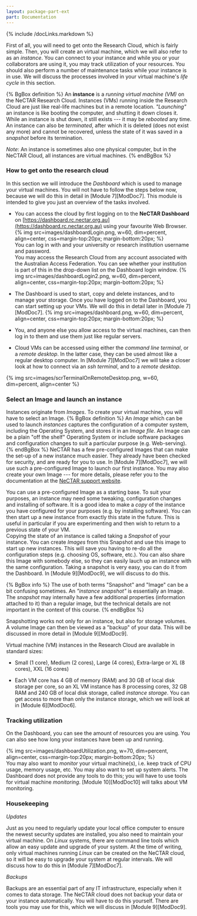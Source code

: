 ```yaml
---
layout: package-part-ext
part: Documentation
---
```


{% include /docLinks.markdown %}

First of all, you will need to get onto the Research Cloud, which is fairly simple. Then, you will create an virtual machine, which we will also refer to as an *instance*. You can connect to your instance and while you or your collaborators are using it, you may track utilization of your resources. You should also perform a number of maintenance tasks while your instance is in use. We will discuss the processes involved in your virtual machine's *life cycle* in this section.

{% BgBox definition %}
An **instance** is a *running virtual machine (VM)* on the NeCTAR Research Cloud. Instances (VMs) running inside the Research Cloud are just like real-life machines but in a remote location. *"Launching"* an instance is like booting the computer, and shutting it down closes it. While an instance is shut down, it still exists --- it may be *rebooted* any time. An instance can also be *terminated*, after which it is deleted (does not exist any more) and cannot be recovered, unless the state of it was saved in a *snapshot* before its termination.  

*Note*: An instance is sometimes also one physical computer, but in the NeCTAR Cloud, all instances are virtual machines.
{% endBgBox %}


### How to get onto the research cloud

In this section we will introduce the *Dashboard* which is used to manage your virtual machines. You will not have to follow the steps below now, because we will do this in detail in [Module 7][ModDoc7]. This module is intended to give you just an overview of the tasks involved.

* You can access the cloud by first logging on to the **NeCTAR Dashboard** on [https://dashboard.rc.nectar.org.au](https://dashboard.rc.nectar.org.au) using your favourite Web Browser. 
{% img src=images/dashboardLogin.png, w=60, dim=percent, align=center, css=margin-top:20px; margin-bottom:20px; %}  
You can log in with and your university or research institution username and password.    
You may access the Research Cloud from any account associated with the Australian Access Federation. You can see whether your institution is part of this in the drop-down list on the Dashboard login window.
{% img src=images/dashboardLogin2.png, w=60, dim=percent, align=center, css=margin-top:20px; margin-bottom:20px; %}  

* The Dashboard is used to start, copy and delete instances, and to manage your storage. Once you have logged on to the Dashboard, you can start setting up your VMs. We will do this in detail later in [Module 7][ModDoc7].
{% img src=images/dashboard.png, w=60, dim=percent, align=center, css=margin-top:20px; margin-bottom:20px; %}  

* You, and anyone else you allow access to the virtual machines, can then log in to them and use them just like regular servers.

* Cloud VMs can be accessed using either the *command line terminal*, or a *remote desktop*. In the latter case, they can be used almost like a regular desktop computer. In [Module 7][ModDoc7] we will take a closer look at how to connect via an *ssh terminal*, and to a *remote desktop*. 

{% img src=images/scrTerminalOnRemoteDesktop.png, w=60, dim=percent, align=center %}

### Select an Image and launch an instance

Instances originate from *Images*. To create your virtual machine, you will have to select an Image. 
{% BgBox definition %}
An *Image* which can be used to launch *instances* captures the configuration of a computer system, including the Operating System, and stores it in an *Image file*. An Image can be a plain "off the shelf" Operating System or include software packages and configuration changes to suit a particular purpose (e.g. Web-serving). 
{% endBgBox %}
NeCTAR has a few pre-configured Images that can make the set-up of a new instance much easier. They already have been checked for security, and are ready for you to use. In [Module 7][ModDoc7], we will use such a pre-configured Image to launch our first instance. You may also create your own Image --- for more details, please refer you to the documentation at the [NeCTAR support website](http://support.rc.nectar.org.au/docs/images).

You can use a pre-configured Image as a starting base. To suit your purposes, an instance may need some tweaking, configuration changes and installing of software. It is a good idea to make a *copy* of the instance you have configured for your purposes (e.g. by installing software). You can then start up a new instance from exactly this state in the future. This is useful in particular if you are experimenting and then wish to return to a previous state of your VM.    
Copying the state of an instance is called taking a *Snapshot* of your instance. You can create *Images* from this Snapshot and use this image to start up new instances. This will save you having to re-do all the configuration steps (e.g. choosing OS, software, etc.). You can also share this Image with somebody else, so they can easily lauch up an instance with the same configuration.
Taking a snapshot is very easy, you can do it from the Dashboard. In [Module 9][ModDoc9], we will discuss to do this.

{% BgBox info %}
The use of both terms "Snapshot" and "Image" can be a bit confusing sometimes. An *"instance snapshot"* is essentially an Image. The *snapshot* may internally have a few additional properties (information attached to it) than a regular image, but the technical details are not important in the context of this course.
{% endBgBox %}

Snapshotting works not only for an instance, but also for storage volumes. A volume Image can then be viewed as a "backup" of your data. This will be discussed in more detail in [Module 9][ModDoc9].

Virtual machine (VM) instances in the Research Cloud are available in standard sizes:

* Small (1 core), Medium (2 cores), Large (4 cores), Extra-large or XL (8 cores), XXL (16 cores)

* Each VM core has 4 GB of memory (RAM) and 30 GB of local disk storage per core, so an XL VM instance has 8 processing cores, 32 GB RAM and 240 GB of local disk storage, called *instance storage*. You can get access to more than only the instance storage, which we will look at in [Module 6][ModDoc6].

### Tracking utilization

On the Dashboard, you can see the amount of resources you are using. You can also see how long your instances have been up and running. 

{% img src=images/dashboardUtilization.png, w=70, dim=percent, align=center, css=margin-top:20px; margin-bottom:20px; %}  
You may also want to *monitor* your virtual machine(s), i.e. keep track of CPU usage, memory usage, etc. You may also want to set up system alerts. The Dashboard does not provide any tools to do this; you will have to use tools for virtual machine *monitoring*. [Module 10][ModDoc10] will talks about VM monitoring.

### Housekeeping

*Updates*

Just as you need to regularly update your local office computer to ensure the newest security updates are installed, you also need to maintain your virtual machine. On *Linux* systems, there are command line tools which allow an easy update and upgrade of your system. At the time of writing, only virtual machines running *Linux* can be created on the NeCTAR cloud, so it will be easy to upgrade your system at regular intervals. We will discuss how to do this in [Module 7][ModDoc7].

*Backups*

Backups are an essential part of any IT infrastructure, especially when it comes to data storage. The NeCTAR cloud does not backup your data or your instance automatically. You will have to do this yourself. There are tools you may use for this, which we will discuss in [Module 9][ModDoc9].


